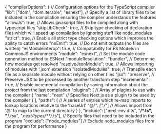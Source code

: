 {
  "compilerOptions": { // Configuration options for the TypeScript compiler
    "lib": ["dom", "dom.iterable", "esnext"], // Specify a list of library files to be included in the compilation ensuring the compiler understands the features
    "allowJs": true, // Allows javascript files to be compiled along with typescript files
    "skipLibCheck": true, // Skip type checking of declaration files which will speed up compilation by ignoring stuff like node_modules
    "strict": true, // Enable all strict type checking options which improves the ability to catch errors
    "noEmit": true, // Do not emit outputs (no files are written)
    "esModuleInterop": true, // Compatability for ES Models in CommonJS environments
    "module": "esnext", // Set the module code generation method to ESNext
    "moduleResolution": "bundler", // Determine how modules get resolved
    "resolveJsonModule": true, // Allows importing of modules with '.json' extension
    "isolatedModules": true, // Transpile each file as a separate module without relying on other files
    "jsx": "preserve", // Preserve JSX to be processed by another transform step
    "incremental": true, // Enable incremental compilation by saving information about the project from the last compilation
    "plugins": [ // Array of plugins to use with the compiler
      {
        "name": "next" // Specifies Next.js as a plugin to be used by the compiler
      }
    ],
    "paths": { // A series of entries which re-map imports to lookup locations relative to the 'baseUrl'
      "@/*": ["./*"] // Allows import from '@' to map to the current directory
    }
  },
  "include": ["next-env.d.ts", "**/*.ts", "**/*.tsx", ".next/types/**/*.ts"], // Specify files that need to be included in the program
  "exclude": ["node_modules"] // Exclude node_modules files from the program for performance
}